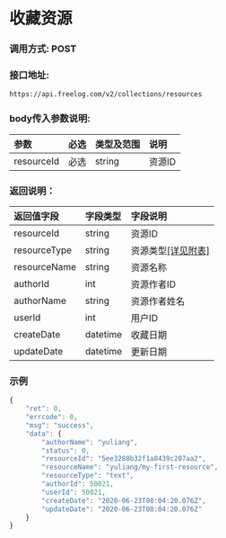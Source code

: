 # 收藏资源

### 调用方式: POST

### 接口地址:

```
https://api.freelog.com/v2/collections/resources
```

### body传入参数说明:

| 参数 | 必选 | 类型及范围 | 说明 |
| :--- | :--- | :--- | :--- |
| resourceId | 必选 | string | 资源ID |


### 返回说明：

| 返回值字段 | 字段类型 | 字段说明 |
| :--- | :--- | :--- |
| resourceId | string | 资源ID|
| resourceType | string | 资源类型[[详见附表]][资源类型] |
| resourceName | string | 资源名称 |
| authorId | int | 资源作者ID |
| authorName | string | 资源作者姓名 |
| userId | int| 用户ID|
| createDate | datetime| 收藏日期|
| updateDate | datetime| 更新日期|

### 示例

```js
{
    "ret": 0,
    "errcode": 0,
    "msg": "success",
    "data": {
        "authorName": "yuliang",
        "status": 0,
        "resourceId": "5ee3288b32f1a8439c207aa2",
        "resourceName": "yuliang/my-first-resource",
        "resourceType": "text",
        "authorId": 50021,
        "userId": 50021,
        "createDate": "2020-06-23T08:04:20.076Z",
        "updateDate": "2020-06-23T08:04:20.076Z"
    }
}
```

[资源类型]: /附表/资源类型.html "资源类型"
[备注]: /附表/资源meta说明.html "资源meta说明"



